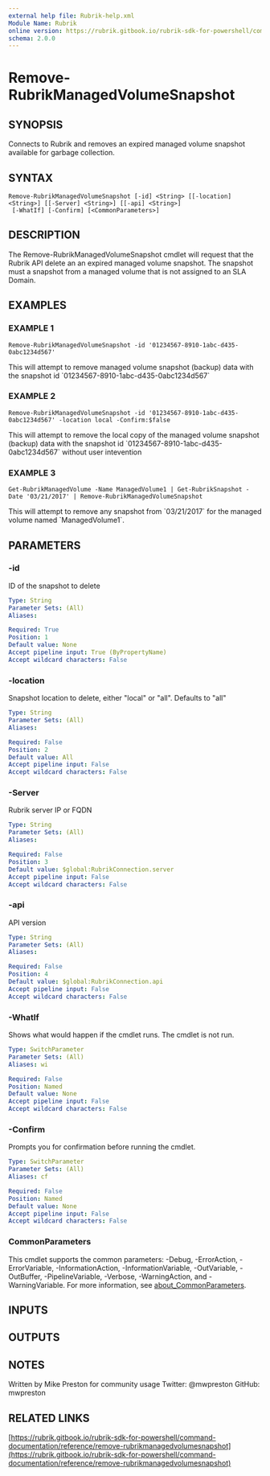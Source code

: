 ```yaml
---
external help file: Rubrik-help.xml
Module Name: Rubrik
online version: https://rubrik.gitbook.io/rubrik-sdk-for-powershell/command-documentation/reference/remove-rubrikmanagedvolumesnapshot
schema: 2.0.0
---
```


# Remove-RubrikManagedVolumeSnapshot

## SYNOPSIS
Connects to Rubrik and removes an expired managed volume snapshot available for garbage collection.

## SYNTAX

```
Remove-RubrikManagedVolumeSnapshot [-id] <String> [[-location] <String>] [[-Server] <String>] [[-api] <String>]
 [-WhatIf] [-Confirm] [<CommonParameters>]
```

## DESCRIPTION
The Remove-RubrikManagedVolumeSnapshot cmdlet will request that the Rubrik API delete an an expired managed volume snapshot.
The snapshot must a snapshot from a managed volume that is not assigned to an SLA Domain.

## EXAMPLES

### EXAMPLE 1
```
Remove-RubrikManagedVolumeSnapshot -id '01234567-8910-1abc-d435-0abc1234d567'
```

This will attempt to remove managed volume snapshot (backup) data with the snapshot id \`01234567-8910-1abc-d435-0abc1234d567\`

### EXAMPLE 2
```
Remove-RubrikManagedVolumeSnapshot -id '01234567-8910-1abc-d435-0abc1234d567' -location local -Confirm:$false
```

This will attempt to remove the local copy of the managed volume snapshot (backup) data with the snapshot id \`01234567-8910-1abc-d435-0abc1234d567\` without user intevention

### EXAMPLE 3
```
Get-RubrikManagedVolume -Name ManagedVolume1 | Get-RubrikSnapshot -Date '03/21/2017' | Remove-RubrikManagedVolumeSnapshot
```

This will attempt to remove any snapshot from \`03/21/2017\` for the managed volume named \`ManagedVolume1\`.

## PARAMETERS

### -id
ID of the snapshot to delete

```yaml
Type: String
Parameter Sets: (All)
Aliases:

Required: True
Position: 1
Default value: None
Accept pipeline input: True (ByPropertyName)
Accept wildcard characters: False
```

### -location
Snapshot location to delete, either "local" or "all".
Defaults to "all"

```yaml
Type: String
Parameter Sets: (All)
Aliases:

Required: False
Position: 2
Default value: All
Accept pipeline input: False
Accept wildcard characters: False
```

### -Server
Rubrik server IP or FQDN

```yaml
Type: String
Parameter Sets: (All)
Aliases:

Required: False
Position: 3
Default value: $global:RubrikConnection.server
Accept pipeline input: False
Accept wildcard characters: False
```

### -api
API version

```yaml
Type: String
Parameter Sets: (All)
Aliases:

Required: False
Position: 4
Default value: $global:RubrikConnection.api
Accept pipeline input: False
Accept wildcard characters: False
```

### -WhatIf
Shows what would happen if the cmdlet runs.
The cmdlet is not run.

```yaml
Type: SwitchParameter
Parameter Sets: (All)
Aliases: wi

Required: False
Position: Named
Default value: None
Accept pipeline input: False
Accept wildcard characters: False
```

### -Confirm
Prompts you for confirmation before running the cmdlet.

```yaml
Type: SwitchParameter
Parameter Sets: (All)
Aliases: cf

Required: False
Position: Named
Default value: None
Accept pipeline input: False
Accept wildcard characters: False
```

### CommonParameters
This cmdlet supports the common parameters: -Debug, -ErrorAction, -ErrorVariable, -InformationAction, -InformationVariable, -OutVariable, -OutBuffer, -PipelineVariable, -Verbose, -WarningAction, and -WarningVariable. For more information, see [about_CommonParameters](http://go.microsoft.com/fwlink/?LinkID=113216).

## INPUTS

## OUTPUTS

## NOTES
Written by Mike Preston for community usage
Twitter: @mwpreston
GitHub: mwpreston

## RELATED LINKS

[https://rubrik.gitbook.io/rubrik-sdk-for-powershell/command-documentation/reference/remove-rubrikmanagedvolumesnapshot](https://rubrik.gitbook.io/rubrik-sdk-for-powershell/command-documentation/reference/remove-rubrikmanagedvolumesnapshot)

